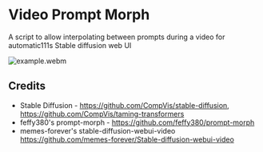 # Video Prompt Morph
A script to allow interpolating between prompts during a video for automatic111s Stable diffusion web UI

![example.webm](https://github.com/CiaraStrawberry/VideoPromptMorph/blob/main/data/mantalkinggif.gif)

## Credits
- Stable Diffusion - https://github.com/CompVis/stable-diffusion, https://github.com/CompVis/taming-transformers
- feffy380's prompt-morph - https://github.com/feffy380/prompt-morph
- memes-forever's stable-diffusion-webui-video https://github.com/memes-forever/Stable-diffusion-webui-video

